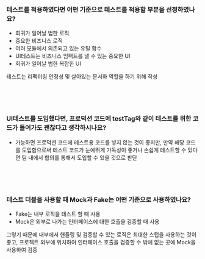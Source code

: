 ### 테스트를 적용하였다면 어떤 기준으로 테스트를 적용할 부분을 선정하였나요?

- 회귀가 일어날 법한 로직
- 중요한 비즈니스 로직
- 여러 모듈에서 의존되고 있는 유틸 함수
- UI테스트는 비즈니스 임팩트를 낼 수 있는 중요한 UI
- 회귀가 일어날 법한 복잡한 UI

테스트는 리팩터링 안정성 및 살아있는 문서화 역할을 하기 위해 작성

<br><br><br>

### UI테스트를 도입했다면, 프로덕션 코드에 testTag와 같이 테스트를 위한 코드가 들어가도 괜찮다고 생각하시나요?

- 가능하면 프로덕션 코드에 테스트용 코드를 넣지 않는 것이 좋지만, 만약 해당 코드를 도입함으로써 테스트 코드가 눈에뛰게 가독성이 좋거나 손쉽게 테스트할 수 있다면 팀 내에서 합의를 통해서 도입할 수 있을 것으로 판단

<br><br><br>

### 테스트 더블을 사용할 때 Mock과 Fake는 어떤 기준으로 사용하였나요?

- Fake는 내부 로직을 테스트 할 때 사용
- Mock은 외부로 나가는 인터페이스에 대한 호출을 검증할 때 사용

그렇기 때문에 내부에서 핸들링 및 검증할 수 있는 로직은 최대한 스텁을 사용하는 것이 좋고, 프로젝트 외부에 위치하여 인터페이스 호출을 검증할 수 밖에 없는 곳에 Mock을 사용하여 검증